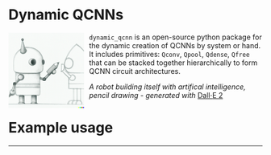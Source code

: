 # Dynamic QCNNs
<p>
<img src="./img/dalle_img.png" alt="dalle image" style="height:150px;padding-right:10px" align="left"/>


`dynamic_qcnn` is an open-source python package for the dynamic creation of QCNNs by system or hand. It includes primitives: `Qconv`, `Qpool`, `Qdense`, `Qfree` that can be stacked together hierarchically to form QCNN circuit architectures. 

*A robot building itself with artifical intelligence, pencil drawing -  generated with* [Dall$\cdot$E 2](https://openai.com/dall-e-2/)
</p>

# Example usage

___
